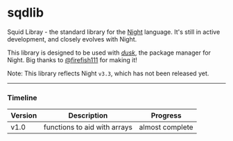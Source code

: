 # sqdlib

Squid Libray - the standard library for the [Night](https://github.com/DynamicSquid/Night) language. It's still in active development, and closely evolves with Night.

This library is designed to be used with *[dusk](https://github.com/firefish111/dusk)*, the package manager for Night. Big thanks to [@firefish111](https://github.com/firefish111) for making it!

Note: This library reflects Night `v3.3`, which has not been released yet.

---

### Timeline

| Version       | Description                  | Progress        |
| ------------- | ---------------------------- | --------------- |
| v1.0          | functions to aid with arrays | almost complete |
